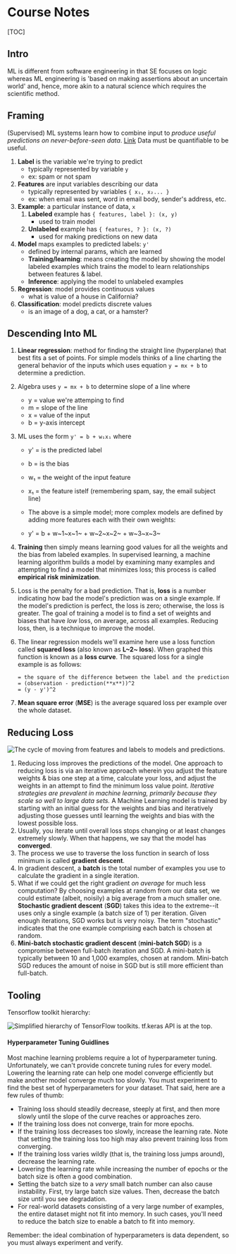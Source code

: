 # Course Notes

[TOC]

## Intro

ML is different from software engineering in that SE focuses on logic whereas ML engineering is 'based on making assertions about an uncertain world' and, hence, more akin to a natural science which requires the scientific method.

## Framing
(Supervised) ML systems learn how to combine input to *produce useful predictions on never-before-seen data*. [Link](https://developers.google.com/machine-learning/crash-course/framing/ml-terminology) Data must be quantifiable to be useful.

1. **Label** is the variable we're trying to predict 
   * typically represented by variable ```y```
   * ex: spam or not spam
2. **Features** are input variables describing our data
   * typically represented by variables `{ x₁, x₂... }`
   * ex: when email was sent, word in email body, sender's address, etc.
3. **Example**: a particular instance of data, `x`
   1. **Labeled** example has `{ features, label }: (x, y)`
      * used to train model
   2. **Unlabeled** example has `{ features, ? }: (x, ?)`
      * used for making predictions on new data
4. **Model** maps examples to predicted labels: `y'`
   * defined by internal params, which are learned
   * **Training/learning**: means creating the model by showing the model labeled examples which trains the model to learn relationships between features & label.
   * **Inference**: applying the model to unlabeled examples
5. **Regression**: model provides continuous values
   * what is value of a house in California?
6. **Classification**: model predicts discrete values
   * is an image of a dog, a cat, or a hamster?

## Descending Into ML

1. **Linear regression**: method for finding the straight line (hyperplane) that best fits a set of points. For simple models thinks of a line charting the general behavior of the inputs which uses equation  `y = mx + b`  to determine a prediction.

2. Algebra uses `y = mx + b` to determine slope of a line where

   * y = value we're attemping to find
   * m = slope of the line
   * x = value of the input
   * b = y-axis intercept

3. ML uses the form `y' = b + w₁x₁` where

   * y' = is the predicted label
   * b = is the bias 
   * w₁ = the weight of the input feature
   * x₁ = the feature istelf (remembering spam, say, the email subject line)
   * The above is a simple model; more complex models are defined by adding more features each with their own weights:

   * y' = b + w~1~x~1~ + w~2~x~2~ + w~3~x~3~ 

4. **Training** then simply means learning good values for all the weights and the bias from labeled examples. In supervised learning, a machine learning algorithm builds a model by examining many examples and attempting to find a model that minimizes loss; this process is called **empirical risk minimization**.

5. Loss is the penalty for a bad prediction. That is, **loss** is a number indicating how bad the model's prediction was on a single example. If the model's prediction is perfect, the loss is zero; otherwise, the loss is greater. The goal of training a model is to find a set of weights and biases that have *low* loss, on average, across all examples. Reducing loss, then, is a technique to improve the model.

6. The linear regression models we'll examine here use a loss function called **squared loss** (also known as **L~2~ loss**). When graphed this function is known as a **loss curve**. The squared loss for a single example is as follows:

   ```
   = the square of the difference between the label and the prediction  
   = (observation - prediction(**x**))^2 
   = (y - y')^2
   ```

7. **Mean square error** (**MSE**) is the average squared loss per example over the whole dataset. 

## Reducing Loss

![The cycle of moving from features and labels to models and predictions.](https://developers.google.com/machine-learning/crash-course/images/GradientDescentDiagram.svg)

1. Reducing loss improves the predictions of the model. One approach to reducing loss is via an iterative approach wherein you adjust the feature weights & bias one step at a time, calculate your loss, and adjust the weights in an attempt to find the minimum loss value point. _Iterative strategies are prevalent in machine learning, primarily because they scale so well to large data sets._ A Machine Learning model is trained by starting with an initial guess for the weights and bias and iteratively adjusting those guesses until learning the weights and bias with the lowest possible loss.
2. Usually, you iterate until overall loss stops changing or at least changes extremely slowly. When that happens, we say that the model has **converged**.
3. The process we use to traverse the loss function in search of loss minimum is called **gradient descent**.
4. In gradient descent, a **batch** is the total number of examples you use to calculate the gradient in a single iteration.
5. What if we could get the right gradient *on average* for much less computation? By choosing examples at random from our data set, we could estimate (albeit, noisily) a big average from a much smaller one. **Stochastic gradient descent** (**SGD**) takes this idea to the extreme--it uses only a single example (a batch size of 1) per iteration. Given enough iterations, SGD works but is very noisy. The term "stochastic" indicates that the one example comprising each batch is chosen at random.
6. **Mini-batch stochastic gradient descent** (**mini-batch SGD**) is a compromise between full-batch iteration and SGD. A mini-batch is typically between 10 and 1,000 examples, chosen at random. Mini-batch SGD reduces the amount of noise in SGD but is still more efficient than full-batch.

## Tooling

Tensorflow toolkit hierarchy:

![Simplified hierarchy of TensorFlow toolkits. tf.keras API is at    the top.](https://developers.google.com/machine-learning/crash-course/images/TFHierarchyNew.svg)

#### Hyperparameter Tuning Guidlines

Most machine learning problems require a lot of hyperparameter tuning. Unfortunately, we can't provide concrete tuning rules for every model. Lowering the learning rate can help one model converge efficiently but make another model converge much too slowly. You must experiment to find the best set of hyperparameters for your dataset. That said, here are a few rules of thumb:

- Training loss should steadily decrease, steeply at first, and then more slowly until the slope of the curve reaches or approaches zero.
- If the training loss does not converge, train for more epochs.
- If the training loss decreases too slowly, increase the learning rate. Note that setting the training loss too high may also prevent training loss from converging.
- If the training loss varies wildly (that is, the training loss jumps around), decrease the learning rate.
- Lowering the learning rate while increasing the number of epochs or the batch size is often a good combination.
- Setting the batch size to a *very* small batch number can also cause instability. First, try large batch size values. Then, decrease the batch size until you see degradation.
- For real-world datasets consisting of a very large number of examples, the entire dataset might not fit into memory. In such cases, you'll need to reduce the batch size to enable a batch to fit into memory.

Remember: the ideal combination of hyperparameters is data dependent, so you must always experiment and verify.









